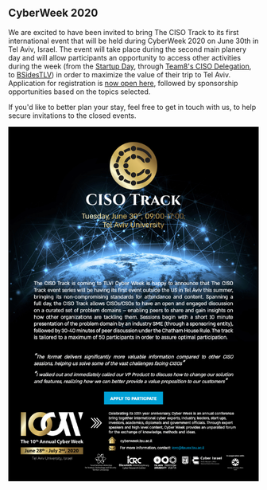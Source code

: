 ## CyberWeek 2020
We are excited to have been invited to bring The CISO Track to its first international event that will be held during CyberWeek 2020 on June 30th in Tel Aviv, Israel. The event will take place during the second main planery day and will allow participants an opportunity to access other activities during the week (from the [Startup Day](https://cyberweek.tau.ac.il/2020/Events/Startup-Day), through [Team8's CISO Delegation](https://www.rethinkcyber.com), to [BSidesTLV](https://bsidestlv.com/)) in order to maximize the value of their trip to Tel Aviv.
Application for registration is [now open here](cw2020application), followed by sponsorship opportunities based on the topics selected.

If you'd like to better plan your stay, feel free to get in touch with us, to help secure invitations to the closed events.

![CW2020 poster](docs/CISOTrackFlyer-KickOff.png)
